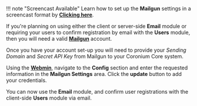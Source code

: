 !!! note "Screencast Available"
    Learn how to set up the __Mailgun__ settings in a screencast format by __[Clicking here](/screencasts/#email-module)__.

If you're planning on using either the client or server-side __Email__ module or requiring your users to confirm registration by email with the __Users__ module, then you will need a valid __[Mailgun](https://mailgun.com)__ account.

Once you have your account set-up you will need to provide your _Sending Domain_ and _Secret API Key_ from Mailgun to your Coronium Core system.

Using the __[Webmin](/server/webmin/setup/)__, navigate to the __Config__ section and enter the requested information in the __Mailgun Settings__ area. Click the __update__ button to add your credentials.

You can now use the __Email__ module, and confirm user registrations with the client-side __Users__ module via email.